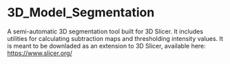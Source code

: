 # 3D_Model_Segmentation
A semi-automatic 3D segmentation tool built for 3D Slicer. It includes utilities for calculating subtraction maps and thresholding intensity values. It is meant to be downladed as an extension to 3D Slicer, available here: https://www.slicer.org/
